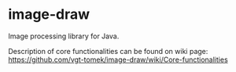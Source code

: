 image-draw
==========

Image processing library for Java.

Description of core functionalities can be found on wiki page:
https://github.com/vgt-tomek/image-draw/wiki/Core-functionalities

